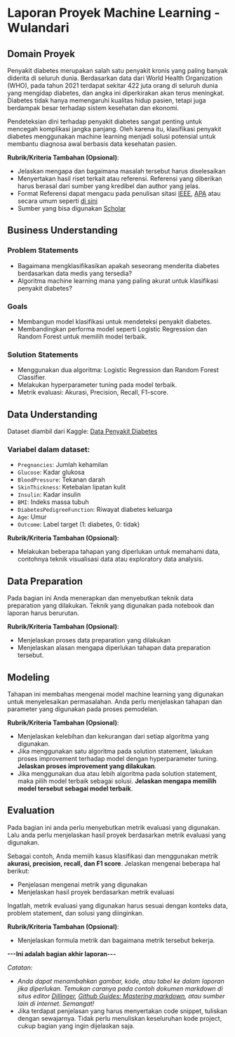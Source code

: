# Laporan Proyek Machine Learning - Wulandari

## Domain Proyek

Penyakit diabetes merupakan salah satu penyakit kronis yang paling banyak diderita di seluruh dunia. Berdasarkan data dari World Health Organization (WHO), pada tahun 2021 terdapat sekitar 422 juta orang di seluruh dunia yang mengidap diabetes, dan angka ini diperkirakan akan terus meningkat. Diabetes tidak hanya memengaruhi kualitas hidup pasien, tetapi juga berdampak besar terhadap sistem kesehatan dan ekonomi.

Pendeteksian dini terhadap penyakit diabetes sangat penting untuk mencegah komplikasi jangka panjang. Oleh karena itu, klasifikasi penyakit diabetes menggunakan machine learning menjadi solusi potensial untuk membantu diagnosa awal berbasis data kesehatan pasien.


**Rubrik/Kriteria Tambahan (Opsional)**:
- Jelaskan mengapa dan bagaimana masalah tersebut harus diselesaikan
- Menyertakan hasil riset terkait atau referensi. Referensi yang diberikan harus berasal dari sumber yang kredibel dan author yang jelas.
- Format Referensi dapat mengacu pada penulisan sitasi [IEEE](https://journals.ieeeauthorcenter.ieee.org/wp-content/uploads/sites/7/IEEE_Reference_Guide.pdf), [APA](https://www.mendeley.com/guides/apa-citation-guide/) atau secara umum seperti [di sini](https://penerbitdeepublish.com/menulis-buku-membuat-sitasi-dengan-mudah/)
- Sumber yang bisa digunakan [Scholar](https://scholar.google.com/)

## Business Understanding

### Problem Statements
- Bagaimana mengklasifikasikan apakah seseorang menderita diabetes berdasarkan data medis yang tersedia?
- Algoritma machine learning mana yang paling akurat untuk klasifikasi penyakit diabetes?

### Goals
- Membangun model klasifikasi untuk mendeteksi penyakit diabetes.
- Membandingkan performa model seperti Logistic Regression dan Random Forest untuk memilih model terbaik.

### Solution Statements
- Menggunakan dua algoritma: Logistic Regression dan Random Forest Classifier.
- Melakukan hyperparameter tuning pada model terbaik.
- Metrik evaluasi: Akurasi, Precision, Recall, F1-score.

## Data Understanding
Dataset diambil dari Kaggle: [Data Penyakit Diabetes](https://www.kaggle.com/datasets/sitirahmahbasri/data-penyakit-diabetes)

### Variabel dalam dataset:
- `Pregnancies`: Jumlah kehamilan
- `Glucose`: Kadar glukosa
- `BloodPressure`: Tekanan darah
- `SkinThickness`: Ketebalan lipatan kulit
- `Insulin`: Kadar insulin
- `BMI`: Indeks massa tubuh
- `DiabetesPedigreeFunction`: Riwayat diabetes keluarga
- `Age`: Umur
- `Outcome`: Label target (1: diabetes, 0: tidak)

**Rubrik/Kriteria Tambahan (Opsional)**:
- Melakukan beberapa tahapan yang diperlukan untuk memahami data, contohnya teknik visualisasi data atau exploratory data analysis.

## Data Preparation
Pada bagian ini Anda menerapkan dan menyebutkan teknik data preparation yang dilakukan. Teknik yang digunakan pada notebook dan laporan harus berurutan.

**Rubrik/Kriteria Tambahan (Opsional)**: 
- Menjelaskan proses data preparation yang dilakukan
- Menjelaskan alasan mengapa diperlukan tahapan data preparation tersebut.

## Modeling
Tahapan ini membahas mengenai model machine learning yang digunakan untuk menyelesaikan permasalahan. Anda perlu menjelaskan tahapan dan parameter yang digunakan pada proses pemodelan.

**Rubrik/Kriteria Tambahan (Opsional)**: 
- Menjelaskan kelebihan dan kekurangan dari setiap algoritma yang digunakan.
- Jika menggunakan satu algoritma pada solution statement, lakukan proses improvement terhadap model dengan hyperparameter tuning. **Jelaskan proses improvement yang dilakukan**.
- Jika menggunakan dua atau lebih algoritma pada solution statement, maka pilih model terbaik sebagai solusi. **Jelaskan mengapa memilih model tersebut sebagai model terbaik**.

## Evaluation
Pada bagian ini anda perlu menyebutkan metrik evaluasi yang digunakan. Lalu anda perlu menjelaskan hasil proyek berdasarkan metrik evaluasi yang digunakan.

Sebagai contoh, Anda memiih kasus klasifikasi dan menggunakan metrik **akurasi, precision, recall, dan F1 score**. Jelaskan mengenai beberapa hal berikut:
- Penjelasan mengenai metrik yang digunakan
- Menjelaskan hasil proyek berdasarkan metrik evaluasi

Ingatlah, metrik evaluasi yang digunakan harus sesuai dengan konteks data, problem statement, dan solusi yang diinginkan.

**Rubrik/Kriteria Tambahan (Opsional)**: 
- Menjelaskan formula metrik dan bagaimana metrik tersebut bekerja.

**---Ini adalah bagian akhir laporan---**

_Catatan:_
- _Anda dapat menambahkan gambar, kode, atau tabel ke dalam laporan jika diperlukan. Temukan caranya pada contoh dokumen markdown di situs editor [Dillinger](https://dillinger.io/), [Github Guides: Mastering markdown](https://guides.github.com/features/mastering-markdown/), atau sumber lain di internet. Semangat!_
- Jika terdapat penjelasan yang harus menyertakan code snippet, tuliskan dengan sewajarnya. Tidak perlu menuliskan keseluruhan kode project, cukup bagian yang ingin dijelaskan saja.

